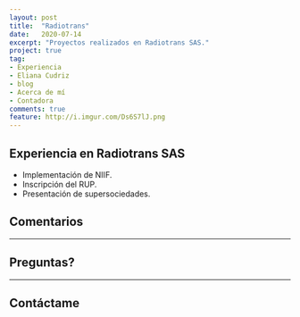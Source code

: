 ```yaml
---
layout: post
title:  "Radiotrans"
date:   2020-07-14
excerpt: "Proyectos realizados en Radiotrans SAS."
project: true
tag:
- Experiencia
- Eliana Cudriz
- blog
- Acerca de mí
- Contadora
comments: true
feature: http://i.imgur.com/Ds6S7lJ.png
---
```



## Experiencia en Radiotrans SAS
* Implementación de NIIF.
* Inscripción del RUP.
* Presentación de supersociedades.


## Comentarios

---

## Preguntas?

---

## Contáctame
